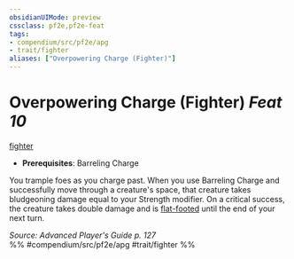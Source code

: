 ```yaml
---
obsidianUIMode: preview
cssclass: pf2e,pf2e-feat
tags:
- compendium/src/pf2e/apg
- trait/fighter
aliases: ["Overpowering Charge (Fighter)"]
---
```

# Overpowering Charge (Fighter)  *Feat 10*  
[fighter](../../rules/traits/fighter.md)  

- **Prerequisites**: Barreling Charge

You trample foes as you charge past. When you use Barreling Charge and successfully move through a creature's space, that creature takes bludgeoning damage equal to your Strength modifier. On a critical success, the creature takes double damage and is [flat-footed](../../rules/conditions.md#Flat-footed) until the end of your next turn.

*Source: Advanced Player's Guide p. 127*  
%% #compendium/src/pf2e/apg #trait/fighter %%